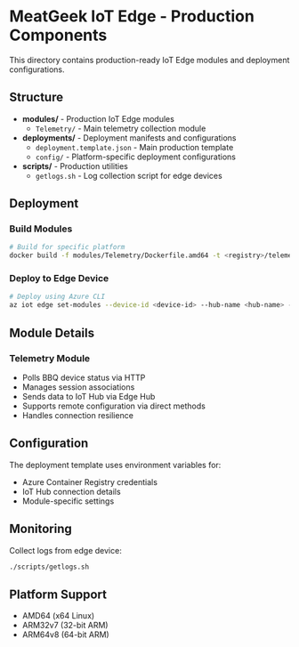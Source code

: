 # MeatGeek IoT Edge - Production Components

This directory contains production-ready IoT Edge modules and deployment configurations.

## Structure

- **modules/** - Production IoT Edge modules
  - `Telemetry/` - Main telemetry collection module
- **deployments/** - Deployment manifests and configurations
  - `deployment.template.json` - Main production template
  - `config/` - Platform-specific deployment configurations
- **scripts/** - Production utilities
  - `getlogs.sh` - Log collection script for edge devices

## Deployment

### Build Modules
```bash
# Build for specific platform
docker build -f modules/Telemetry/Dockerfile.amd64 -t <registry>/telemetry:latest modules/Telemetry
```

### Deploy to Edge Device
```bash
# Deploy using Azure CLI
az iot edge set-modules --device-id <device-id> --hub-name <hub-name> --content deployments/deployment.template.json
```

## Module Details

### Telemetry Module
- Polls BBQ device status via HTTP
- Manages session associations
- Sends data to IoT Hub via Edge Hub
- Supports remote configuration via direct methods
- Handles connection resilience

## Configuration

The deployment template uses environment variables for:
- Azure Container Registry credentials
- IoT Hub connection details
- Module-specific settings

## Monitoring

Collect logs from edge device:
```bash
./scripts/getlogs.sh
```

## Platform Support

- AMD64 (x64 Linux)
- ARM32v7 (32-bit ARM)
- ARM64v8 (64-bit ARM)